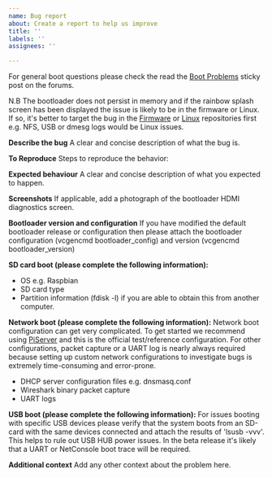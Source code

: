```yaml
---
name: Bug report
about: Create a report to help us improve
title: ''
labels: ''
assignees: ''

---
```


For general boot questions please check the read the [Boot Problems](https://www.raspberrypi.org/forums/viewtopic.php?t=58151) sticky post on the forums.  

N.B The bootloader does not persist in memory and if the rainbow splash screen has been displayed the issue is likely to be in the firmware or Linux. If so, it's better to target the bug in the [Firmware](https://github.com/raspberrypi/firmware/) or [Linux](https://github.com/raspberrypi/linux/) repositories first e.g. NFS, USB or dmesg logs would be Linux issues.

**Describe the bug**
A clear and concise description of what the bug is.

**To Reproduce**
Steps to reproduce the behavior:

**Expected behaviour**
A clear and concise description of what you expected to happen.

**Screenshots**
If applicable, add a photograph of the bootloader HDMI diagnostics screen.

**Bootloader version and configuration**
If you have modified the default bootloader release or configuration then please attach the bootloader configuration (vcgencmd bootloader_config) and version (vcgencmd bootloader_version)

**SD card boot (please complete the following information):**
 - OS e.g. Raspbian
 - SD card type
 - Partition information (fdisk -l) if you are able to obtain this from another computer.

**Network boot (please complete the following information):**
Network boot configuration can get very complicated. To get started we recommend using [PiServer](https://github.com/raspberrypi/piserver) and this is the official test/reference configuration. For other configurations, packet capture or a UART log is nearly always required because setting up custom network configurations to investigate bugs is extremely time-consuming and error-prone.

 - DHCP server configuration files e.g. dnsmasq.conf
 - Wireshark binary packet capture
 - UART logs

**USB boot (please complete the following information):**
For issues booting with specific USB devices please verify that the system boots from an SD-card with the same devices connected and attach the results of 'lsusb -vvv'. This helps to rule out USB HUB power issues.
In the beta release it's likely that a UART or NetConsole boot trace will be required.

**Additional context**
Add any other context about the problem here.
